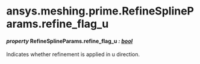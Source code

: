 <a id="ansys-meshing-prime-refinesplineparams-refine-flag-u"></a>

# ansys.meshing.prime.RefineSplineParams.refine_flag_u

<a id="ansys.meshing.prime.RefineSplineParams.refine_flag_u"></a>

#### *property* RefineSplineParams.refine_flag_u *: [bool](https://docs.python.org/3.11/library/functions.html#bool)*

Indicates whether refinement is applied in u direction.

<!-- !! processed by numpydoc !! -->

